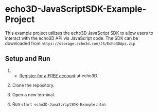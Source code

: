 # echo3D-JavaScriptSDK-Example-Project
This example project utilizes the echo3D JavaScript SDK to allow users to interact with the echo3D API via JavaScript code.
The SDK can be downloaded from `https://storage.echo3d.com/JS/Echo3DApi.zip`


## Setup and Run
1. * [Register for a FREE account](https://console.echo3d.com/#/auth/register?utm_term={keyword}&utm_campaign=javascript_sdk&utm_source=github&utm_medium=sourcecontrol) at echo3D.

2. Clone the repository.
3. Open a new terminal.
4. Run `start echo3D-JavaScriptSDK-Example.html`
